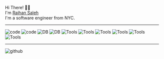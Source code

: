 Hi There! 👋🤓
<br>I'm [Raihan Saleh][1]
<br>I'm a software engineer from NYC.

---
![code](https://img.shields.io/badge/Python-informational?style=plastic&logo=Python&logoColor=white&color=2bbc8a&labelColor=3d3d3d)
![code](https://img.shields.io/badge/JavaScript-informational?style=plastic&logo=JavaScript&logoColor=white&color=2bbc8a&labelColor=3d3d3d)
![DB](https://img.shields.io/badge/PostgreSQL-informational?style=plastic&logo=PostgreSQL&logoColor=white&color=2bbc8a&labelColor=3d3d3d)
![DB](https://img.shields.io/badge/Mongo-informational?style=plastic&logo=MongoDB&logoColor=white&color=2bbc8a&labelColor=3d3d3d)
![Tools](https://img.shields.io/badge/Django-informational?style=plastic&logo=Django&logoColor=white&color=2bbc8a&labelColor=3d3d3d)
![Tools](https://img.shields.io/badge/Flask-informational?style=plastic&logo=Flask&logoColor=white&color=2bbc8a&labelColor=3d3d3d)
![Tools](https://img.shields.io/badge/Express-informational?style=plastic&logo=Express&logoColor=white&color=2bbc8a&labelColor=3d3d3d)
![Tools](https://img.shields.io/badge/React-informational?style=plastic&logo=React&logoColor=white&color=2bbc8a&labelColor=3d3d3d)
![Tools](https://img.shields.io/badge/AWS-informational?style=plastic&logo=Amazon%20AWS&logoColor=white&color=2bbc8a&labelColor=3d3d3d)
![Tools](https://img.shields.io/badge/Docker-informational?style=plastic&logo=Docker&logoColor=white&color=2bbc8a&labelColor=3d3d3d)

---
![github](https://img.shields.io/github/followers/raihansaleh?style=social)


<!-- My name is Raihan Saleh and . I'm from New York City. You can find me on [![LinkedIn](./linkedin_icon.png)][1] -->

<!-- links -->
[1]: https://www.linkedin.com/in/raihansaleh/

